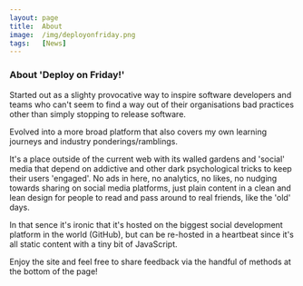 ```yaml
---
layout: page
title:  About
image:  /img/deployonfriday.png
tags:   [News]
---
```


### About 'Deploy on Friday!'

Started out as a slighty provocative way to inspire software developers and teams who can't seem to find a way out of their organisations bad practices other than simply stopping to release software.

Evolved into a more broad platform that also covers my own learning journeys and industry ponderings/ramblings.

It's a place outside of the current web with its walled gardens and 'social' media that depend on addictive and other dark psychological tricks to keep their users 'engaged'. No ads in here, no analytics, no likes, no nudging towards sharing on social media platforms, just plain content in a clean and lean design for people to read and pass around to real friends, like the 'old' days.

In that sence it's ironic that it's hosted on the biggest social development platform in the world (GitHub), but can be re-hosted in a heartbeat since it's all static content with a tiny bit of JavaScript.

Enjoy the site and feel free to share feedback via the handful of methods at the bottom of the page!
